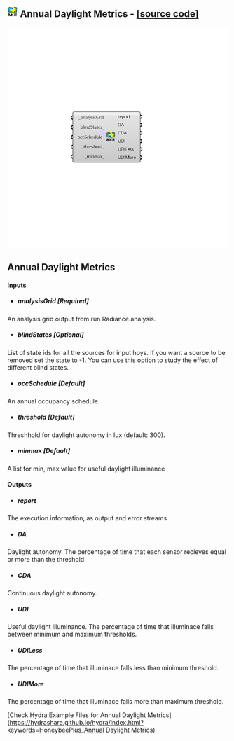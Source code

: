 ## ![](../../images/icons/Annual_Daylight_Metrics.png) Annual Daylight Metrics - [[source code]](https://github.com/ladybug-tools/honeybee-grasshopper/tree/master/plugin/grasshopper/src/HoneybeePlus_Annual%20Daylight%20Metrics.py)

![](../../images/components/Annual_Daylight_Metrics.png)

Annual Daylight Metrics
 -

#### Inputs
* ##### analysisGrid [Required]
An analysis grid output from run Radiance analysis.
* ##### blindStates [Optional]
List of state ids for all the sources for input hoys.
 If you want a source to be removed set the state to -1. You can use
 this option to study the effect of different blind states.
* ##### occSchedule [Default]
An annual occupancy schedule.
* ##### threshold [Default]
Threshhold for daylight autonomy in lux (default: 300).
* ##### minmax [Default]
A list for min, max value for useful daylight illuminance

#### Outputs
* ##### report
The execution information, as output and error streams
* ##### DA
Daylight autonomy. The percentage of time that each sensor
 recieves equal or more than the threshold.
* ##### CDA
Continuous daylight autonomy.
* ##### UDI
Useful daylight illuminance. The percentage of time that illuminace
 falls between minimum and maximum thresholds.
* ##### UDILess
The percentage of time that illuminace falls less than minimum
 threshold.
* ##### UDIMore
The percentage of time that illuminace falls more than maximum
 threshold.


[Check Hydra Example Files for Annual Daylight Metrics](https://hydrashare.github.io/hydra/index.html?keywords=HoneybeePlus_Annual Daylight Metrics)